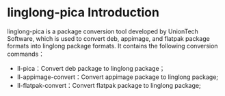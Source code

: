 <!--
SPDX-FileCopyrightText: 2023 UnionTech Software Technology Co., Ltd.

SPDX-License-Identifier: LGPL-3.0-or-later
-->

# linglong-pica Introduction

linglong-pica is a package conversion tool developed by UnionTech Software, which is used to convert deb, appimage, and flatpak package formats into linglong package formats. It contains the following conversion commands：

- ll-pica：Convert deb package to linglong package；
- ll-appimage-convert：Convert appimage package to linglong package;
- ll-flatpak-convert：Convert flatpak package to linglong package;
